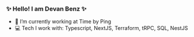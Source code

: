 ### ✨ Hello! I am Devan Benz ✨

- 🔭 I’m currently working at Time by Ping
- 💻 Tech I work with: Typescript, NextJS, Terraform, tRPC, SQL, NestJS
